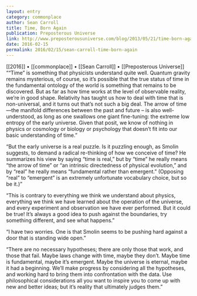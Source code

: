 ```yaml
---
layout: entry
category: commonplace
author: Sean Carroll
title: Time, Born Again
publication: Preposterous Universe
link: http://www.preposterousuniverse.com/blog/2013/05/21/time-born-again/
date: 2016-02-15
permalink: 2016/02/15/sean-carroll-time-born-again
---
```


[[2016]] • [[commonplace]] • [[Sean Carroll]] • [[Preposterous Universe]]
 
““Time” is something that physicists understand quite well. Quantum gravity remains mysterious, of course, so it’s possible that the true status of time in the fundamental ontology of the world is something that remains to be discovered. But as far as how time works at the level of observable reality, we’re in good shape. Relativity has taught us how to deal with time that is non-universal, and it turns out that’s not such a big deal. The arrow of time—the manifold differences between the past and future – is also well-understood, as long as one swallows one giant fine-tuning: the extreme low entropy of the early universe. Given that posit, we know of nothing in physics or cosmology or biology or psychology that doesn’t fit into our basic understanding of time.”

“But the early universe is a real puzzle. Is it puzzling enough, as Smolin suggests, to demand a radical re-thinking of how we conceive of time? He summarizes his view by saying “time is real,” but by “time” he really means “the arrow of time” or “an intrinsic directedness of physical evolution,” and by “real” he really means “fundamental rather than emergent.” (Opposing “real” to “emergent” is an extremely unfortunate vocabulary choice, but so be it.)”

“This is contrary to everything we think we understand about physics, everything we think we have learned about the operation of the universe, and every experiment and observation we have ever performed. But it could be true! It’s always a good idea to push against the boundaries, try something different, and see what happens.”

“I have two worries. One is that Smolin seems to be pushing hard against a door that is standing wide open.”

“There are no necessary hypotheses; there are only those that work, and those that fail. Maybe laws change with time, maybe they don’t. Maybe time is fundamental, maybe it’s emergent. Maybe the universe is eternal, maybe it had a beginning. We’ll make progress by considering all the hypotheses, and working hard to bring them into confrontation with the data. Use philosophical considerations all you want to inspire you to come up with new and better ideas; but it’s reality that ultimately judges them.”

